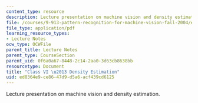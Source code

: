 ```yaml
---
content_type: resource
description: Lecture presentation on machine vision and density estimation.
file: /courses/9-913-pattern-recognition-for-machine-vision-fall-2004/ed8364e9ce8647d9d5a6acf439cd6125_class5_2003.pdf
file_type: application/pdf
learning_resource_types:
- Lecture Notes
ocw_type: OCWFile
parent_title: Lecture Notes
parent_type: CourseSection
parent_uid: 0f6a0a67-8448-2c14-2aa0-3d63cb8638bb
resourcetype: Document
title: "Class VI \u2013 Density Estimation"
uid: ed8364e9-ce86-47d9-d5a6-acf439cd6125
---
```

Lecture presentation on machine vision and density estimation.

